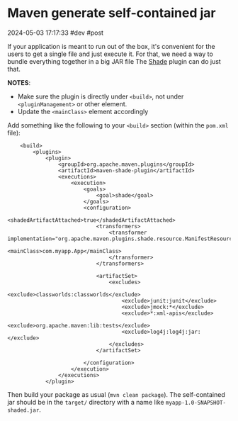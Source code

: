# Maven generate self-contained jar
2024-05-03 17:17:33 #dev #post

If your application is meant to run out of the box, it's convenient for the users to get a single file and just execute it. For that, we need a way to bundle everything together in a big JAR file
The [Shade](https://maven.apache.org/plugins/maven-shade-plugin/index.html) plugin can do just that.

**NOTES**:

- Make sure the plugin is directly under `<build>`, not under `<pluginManagement>` or other element.
- Update the `<mainClass>` element accordingly

 Add something like the following to your `<build>` section (within the `pom.xml` file):

```
    <build>
        <plugins>
            <plugin>
                <groupId>org.apache.maven.plugins</groupId>
                <artifactId>maven-shade-plugin</artifactId>
                <executions>
                    <execution>
                        <goals>
                            <goal>shade</goal>
                        </goals>
                        <configuration>
                            <shadedArtifactAttached>true</shadedArtifactAttached>
                            <transformers>
                                <transformer implementation="org.apache.maven.plugins.shade.resource.ManifestResourceTransformer">
                                    <mainClass>com.myapp.App</mainClass>
                                </transformer>
                            </transformers>

                            <artifactSet>
                                <excludes>
                                    <exclude>classworlds:classworlds</exclude>
                                    <exclude>junit:junit</exclude>
                                    <exclude>jmock:*</exclude>
                                    <exclude>*:xml-apis</exclude>
                                    <exclude>org.apache.maven:lib:tests</exclude>
                                    <exclude>log4j:log4j:jar:</exclude>
                                </excludes>
                            </artifactSet>

                        </configuration>
                    </execution>
                </executions>
            </plugin>
```

Then build your package as usual (`mvn clean package`). The self-contained jar should be in the `target/` directory with a name like `myapp-1.0-SNAPSHOT-shaded.jar`.

